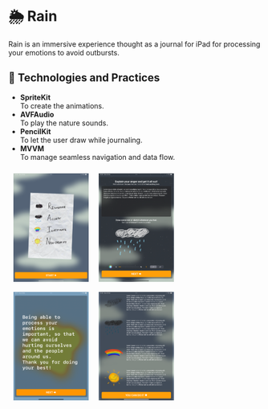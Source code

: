 # 🌦️ Rain

Rain is an immersive experience thought as a journal for iPad for processing your emotions to avoid outbursts.

## 🔧 Technologies and Practices

- <b>SpriteKit</b><br/>
To create the animations.
- <b>AVFAudio</b><br/>
To play the nature sounds.
- <b>PencilKit</b><br/>
To let the user draw while journaling.
- <b>MVVM</b><br/>
To manage seamless navigation and data flow.


<div style="display: flex; flex-wrap: wrap; justify-content: left;">
  <img src="./images/rain1.png" alt="Description of image1" style="max-width: 20%; min-width:150px; margin: 10px; height: auto;">
  <img src="./images/rain2.png" alt="Description of image1" style="max-width: 20%; min-width:150px; margin: 10px; height: auto;">
  <img src="./images/rain3.png" alt="Description of image1" style="max-width: 20%; min-width:150px; margin: 10px; height: auto;">
  <img src="./images/rain4.png" alt="Description of image1" style="max-width: 20%; min-width:150px; margin: 10px; height: auto;">
</div>